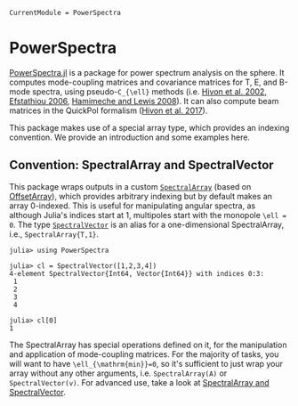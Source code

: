 ```@meta
CurrentModule = PowerSpectra
```

# PowerSpectra

[PowerSpectra.jl](https://github.com/xzackli/PowerSpectra.jl) is a package for power spectrum analysis on the sphere. It computes mode-coupling matrices and covariance matrices for T, E, and B-mode spectra, using pseudo-``C_{\ell}`` methods (i.e. [Hivon et al. 2002](https://arxiv.org/abs/astro-ph/0105302), [Efstathiou 2006](https://arxiv.org/abs/astro-ph/0601107), [Hamimeche and Lewis 2008](https://arxiv.org/abs/0801.0554)). It can also compute  beam matrices in the QuickPol formalism ([Hivon et al. 2017](https://arxiv.org/abs/1608.08833)).

This package makes use of a special array type, which provides an indexing convention. We provide an introduction and some examples here.

## Convention: SpectralArray and SpectralVector

This package wraps outputs in a custom [`SpectralArray`](@ref) (based on [OffsetArray](https://github.com/JuliaArrays/OffsetArrays.jl)), which provides arbitrary indexing but by default makes an array 0-indexed. This is useful for manipulating angular spectra, as although Julia's indices start at 1, multipoles start with the monopole ``\ell = 0``. The type [`SpectralVector`](@ref) is an alias for a one-dimensional SpectralArray, i.e., `SpectralArray{T,1}`. 

```julia-repl
julia> using PowerSpectra

julia> cl = SpectralVector([1,2,3,4])
4-element SpectralVector{Int64, Vector{Int64}} with indices 0:3:
 1
 2
 3
 4

julia> cl[0]
1
```

The SpectralArray has special operations defined on it, for the manipulation and application of mode-coupling matrices. For the majority of tasks, you will want to have ``\ell_{\mathrm{min}}=0``, so it's sufficient to just wrap your array without any other arguments, i.e. `SpectralArray(A)` or `SpectralVector(v)`. For advanced use, take a look at [SpectralArray and SpectralVector](@ref).
